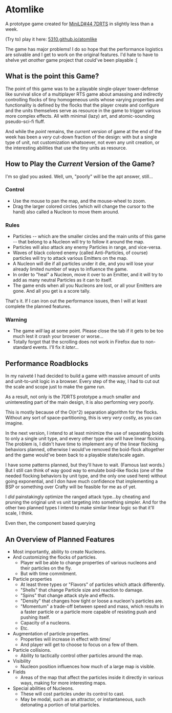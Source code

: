 Atomlike
========

A prototype game created for [MiniLD#44 7DRTS]("http://www.ludumdare.com/compo/category/minild/7drts-minild-44/") in slightly less than a week.

(Try to) play it here: [5310.github.io/atomlike]("http://5310.github.io/atomlike")

The game has major problems! I do so hope that the performance logistics are solvable and I get to work on the original features. I'd hate to have to shelve yet _another_ game project that could've been playable :[


What is the point this Game?
----------------------------

The point of this game was to be a playable single-player tower-defense like survival slice of a multiplayer RTS game about amassing and indirectly controlling flocks of tiny homogeneous units whose varying properties and functionality is defined by the flocks that the player create and configure and the units themselves serve as resource in the game to trigger various more complex effects. All with minimal (lazy) art, and atomic-sounding pseudo-sci-fi fluff.

And while the _point_ remains, the _current version_ of game at the end of the week has been a _very_ cut-down fraction of the design: with but a single type of unit, not customization whatsoever, not even any unit creation, or the interesting abilities that use the tiny units as resource.


How to Play the _Current_ Version of the Game?
----------------------------------------------

I'm so glad you asked. Well, um, "poorly" will be the apt answer, still...

### Control
- Use the mouse to pan the map, and the mouse-wheel to zoom.
- Drag the larger colored circles (which will change the cursor to the hand) also called a Nucleon to move them around.

### Rules
- Particles -- which are the smaller circles and the main units of this game -- that belong to a Nucleon will try to follow it around the map.
- Particles will also attack any enemy Particles in range, and vice-versa.
- Waves of black colored enemy (called Anti-Particles, of course) particles will try to attack various Emitters on the map.
- A Nucleon will die if all particles under it die, and you will lose your already limited number of ways to influence the game.
- In order to "heal" a Nucleon, move it over to an Emitter, and it will try to add as many neutral Particles as it can to itself.
- The game ends when all you Nucleons are lost, or all your Emitters are gone. And all you get is a score tally.

That's it. If I can iron out the performance issues, then I will at least complete the planned features.

### Warning

- The game _will_ lag at some point. Please close the tab if it gets to be too much lest it crash your browser or worse...
- Totally forgot that the scrolling does not work in Firefox due to non-standard events. I'll fix it _later..._


Performance Roadblocks
----------------------

In my naiveté I had decided to build a game with massive amount of units and unit-to-unit logic in a browser. Every step of the way, I had to cut out the scale and scope just to make the game run.

As a result, not only is the 7DRTS prototype a much smaller and uninteresting part of the main design, it is also performing very poorly.

This is mostly because of the O(n^2) separation algorithm for the flocks. Without any sort of space-partitioning, this is very _very_ costly, as you can imagine.

In the next version, I intend to at least minimize the use of separating boids to only a single unit type, and every other type else will have linear flocking. The problem is, I didn't have time to implement any of the linear flocking behaviors planned, otherwise I would've removed the boid-flock altogether and the game would've been back to a playable state/scale again. 

I have some patterns planned, but they'll have to wait. (Famous last words.) But I still can think of way good way to emulate boid-like flocks (one of the needed flocking behaviors by unit type, and the only one used here) without going exponential, and I don have much confidence that implementing a BSP or something over Crafty will be feasible for me as of yet.

I _did_ painstakingly optimize the ranged attack type...by cheating and pruning the original unit vs unit targeting into something simpler. And for the other two planned types I intend to make similar linear logic so that it'll scale, I think.

Even then, the component based querying


An Overview of Planned Features
-------------------------------

- Most importantly, ability to create Nucleons.
- And customizing the flocks of particles.
	- Player will be able to change properties of various nucleons and their particles on the fly.
	- But with time commitment.
- Particle properties
	- At least three types or "Flavors" of particles which attack differently.
	- "Shells" that change Particle size and reaction to damage.
	- "Spins" that change attack style and effects.
	- "Density" that changes how tight or loose a nucleon's particles are.
	- "Momentum" a trade-off between speed and mass, which results in a faster particle or a particle more capable of resisting push and pushing itself.
	- Capacity of a nucleons.
	- Etc.
- Augmentation of particle properties.
	- Properties will increase in effect with time/
	- And player will get to choose to focus on a few of them.
- Particle collisions.
	- Ability to tactically control other particles around the map.
- Visibility
	- Nucleon position influences how much of a large map is visible.
- Fields
	- Areas of the map that affect the particles inside it directly in various ways, making for more interesting maps.
- Special abilities of Nucleons.
	- These will cost particles under its control to cast.
	- May be modal, such as an attractor, or instantaneous, such detonating a portion of total particles.
